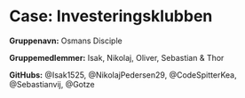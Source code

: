 # Case: Investeringsklubben

**Gruppenavn:** Osmans Disciple

**Gruppemedlemmer:** Isak, Nikolaj, Oliver, Sebastian & Thor

**GitHubs:** @Isak1525, @NikolajPedersen29, @CodeSpitterKea, @Sebastianvij, @Gotze
